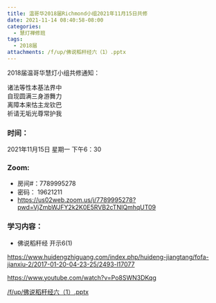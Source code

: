```yaml
---
title: 温哥华2018届Richmond小组2021年11月15日共修
date: 2021-11-14 08:40:58-08:00
categories:
  - 慧灯禅修班
tags:
  - 2018届
attachments: /f/up/佛说稻秆经六（1）.pptx
---
```

2018届温哥华慧灯小组共修通知：

诸法等性本基法界中\
自现圆满三身游舞力\
离障本来怙主龙钦巴\
祈请无垢光尊常护我  

### 时间：

2021年11月15日 星期一 下午6：30

### Zoom:

* 房间#：7789995278 
* 密码： 19621211
* <https://us02web.zoom.us/j/7789995278?pwd=VjZmbWJFY2k2K0E5RVB2cTNIQmhqUT09>

### 学习内容：

* 佛说稻秆经 开示6(1)

<https://www.huidengzhiguang.com/index.php/huideng-jiangtang/fofa-jianxiu-2/2017-01-20-04-23-25/2493-l17077>

<https://www.youtube.com/watch?v=Po8SWN3DKqg>

[/f/up/佛说稻秆经六（1）.pptx](https://s3.ap-northeast-1.wasabisys.com/hdcx/hdv/f/up/佛说稻秆经六（1）.pptx)